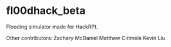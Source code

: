 # fl00dhack_beta
Flooding simulator made for HackRPI.

Other contributors:
Zachary McDaniel
Matthew Cirimele
Kevin Liu
